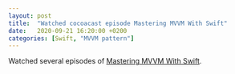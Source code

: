 ```yaml
---
layout: post
title:  "Watched cocoacast episode Mastering MVVM With Swift"
date:   2020-09-21 16:20:00 +0200
categories: [Swift, "MVVM pattern"]
---
```

Watched several episodes of [Mastering MVVM With Swift](https://cocoacasts.com/rinse-and-repeat).
